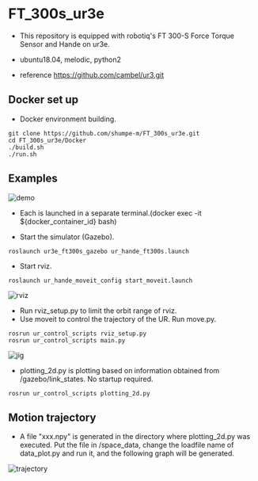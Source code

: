 # FT_300s_ur3e
- This repository is equipped with robotiq's FT 300-S Force Torque Sensor and Hande on ur3e.

- ubuntu18.04, melodic, python2

- reference https://github.com/cambel/ur3.git

## Docker set up
- Docker environment building.
```
git clone https://github.com/shumpe-m/FT_300s_ur3e.git
cd FT_300s_ur3e/Docker
./build.sh
./run.sh
```

## Examples

![demo](https://raw.github.com/wiki/shumpe-m/FT_300s_ur3e/images/pick_and_place.gif)
- Each is launched in a separate terminal.(docker exec -it ${docker_container_id} bash)

- Start the simulator (Gazebo).
```
roslaunch ur3e_ft300s_gazebo ur_hande_ft300s.launch
```

- Start rviz.
```
roslaunch ur_hande_moveit_config start_moveit.launch
```
![rviz](https://raw.github.com/wiki/shumpe-m/FT_300s_ur3e/images/rviz.png)
- Run rviz_setup.py to limit the orbit range of rviz.
- Use moveit to control the trajectory of the UR. Run move.py.
```
rosrun ur_control_scripts rviz_setup.py 
rosrun ur_control_scripts main.py 
```
![jig](https://raw.github.com/wiki/shumpe-m/FT_300s_ur3e/images/jig.gif)
- plotting_2d.py is plotting based on information obtained from /gazebo/link_states. No startup required.
```
rosrun ur_control_scripts plotting_2d.py 
```


## Motion trajectory
- A file "xxx.npy" is generated in the directory where plotting_2d.py was executed. Put the file in /space_data, change the loadfile name of data_plot.py and run it, and the following graph will be generated.

![trajectory](https://raw.github.com/wiki/shumpe-m/FT_300s_ur3e/images/motion.png)